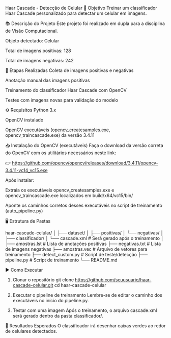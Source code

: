 Haar Cascade - Detecção de Celular
🎯 Objetivo
Treinar um classificador Haar Cascade personalizado para detectar um celular em imagens.

📚 Descrição do Projeto
Este projeto foi realizado em dupla para a disciplina de Visão Computacional.

Objeto detectado: Celular

Total de imagens positivas: 128

Total de imagens negativas: 242

🧪 Etapas Realizadas
Coleta de imagens positivas e negativas

Anotação manual das imagens positivas

Treinamento do classificador Haar Cascade com OpenCV

Testes com imagens novas para validação do modelo

⚙ Requisitos
Python 3.x

OpenCV instalado

OpenCV executáveis (opencv_createsamples.exe, opencv_traincascade.exe) da versão 3.4.11

📥 Instalação do OpenCV (executáveis)
Faça o download da versão correta do OpenCV com os utilitários necessários neste link:

👉 https://github.com/opencv/opencv/releases/download/3.4.11/opencv-3.4.11-vc14_vc15.exe

Após instalar:

Extraia os executáveis opencv_createsamples.exe e opencv_traincascade.exe localizados em build/x64/vc15/bin/

Aponte os caminhos corretos desses executáveis no script de treinamento (auto_pipeline.py)

🖥 Estrutura de Pastas

haar-cascade-celular/
│
├── dataset/
│   ├── positivas/
│   └── negativas/
│
├── classificador/
│   └── cascade.xml         # Será gerado após o treinamento
│
├── amostras.lst            # Lista de anotações positivas
├── negativas.txt           # Lista de imagens negativas
├── amostras.vec            # Arquivo de vetores para treinamento
├── detect_custom.py        # Script de teste/detecção
├── pipeline.py             # Script de treinamento
└── README.md

▶ Como Executar

1. Clonar o repositório
git clone https://github.com/seuusuario/haar-cascade-celular.git
cd haar-cascade-celular

3. Executar o pipeline de treinamento
Lembre-se de editar o caminho dos executáveis no início do pipeline.py.

3. Testar com uma imagem
Após o treinamento, o arquivo cascade.xml será gerado dentro da pasta classificador/.

📸 Resultados Esperados
O classificador irá desenhar caixas verdes ao redor de celulares detectados.
